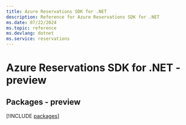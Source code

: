 ```yaml
---
title: Azure Reservations SDK for .NET
description: Reference for Azure Reservations SDK for .NET
ms.date: 07/22/2024
ms.topic: reference
ms.devlang: dotnet
ms.service: reservations
---
```

# Azure Reservations SDK for .NET - preview
## Packages - preview
[!INCLUDE [packages](reservations-index.md)]